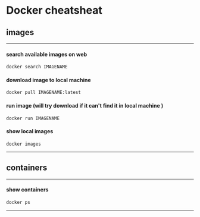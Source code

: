 # Docker cheatsheat

## images
----
#### search available images on web    
    docker search IMAGENAME

#### download image to local machine
    docker pull IMAGENAME:latest

#### run image (will try download if it can't find it in local machine )
    docker run IMAGENAME

#### show local images    
    docker images
----

## containers
----
#### show containers 
    docker ps
----


